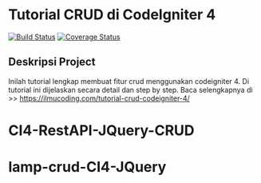 # Tutorial CRUD di CodeIgniter 4

[![Build Status](https://travis-ci.org/codeigniter4/CodeIgniter4.svg?branch=develop)](https://travis-ci.org/codeigniter4/CodeIgniter4)
[![Coverage Status](https://coveralls.io/repos/github/codeigniter4/CodeIgniter4/badge.svg?branch=develop)](https://coveralls.io/github/codeigniter4/CodeIgniter4?branch=develop)
<br>

## Deskripsi Project

Inilah tutorial lengkap membuat fitur crud menggunakan codeigniter 4. Di tutorial ini dijelaskan secara detail dan step by step. Baca selengkapnya di >> https://ilmucoding.com/tutorial-crud-codeigniter-4/
# CI4-RestAPI-JQuery-CRUD
# lamp-crud-CI4-JQuery
